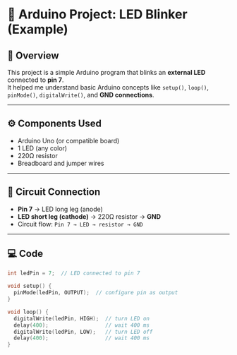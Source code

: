 # 🔆 Arduino Project: LED Blinker (Example)

## 🧩 Overview
This project is a simple Arduino program that blinks an **external LED** connected to **pin 7**.  
It helped me understand basic Arduino concepts like `setup()`, `loop()`, `pinMode()`, `digitalWrite()`, and **GND connections**.

---

## ⚙️ Components Used
- Arduino Uno (or compatible board)  
- 1 LED (any color)  
- 220Ω resistor  
- Breadboard and jumper wires  

---

## 🔌 Circuit Connection
- **Pin 7** → LED long leg (anode)  
- **LED short leg (cathode)** → 220Ω resistor → **GND**  
- Circuit flow: `Pin 7 → LED → resistor → GND`

---

## 💻 Code
```cpp
int ledPin = 7;  // LED connected to pin 7

void setup() {
  pinMode(ledPin, OUTPUT);  // configure pin as output
}

void loop() {
  digitalWrite(ledPin, HIGH);  // turn LED on
  delay(400);                  // wait 400 ms
  digitalWrite(ledPin, LOW);   // turn LED off
  delay(400);                  // wait 400 ms
}
